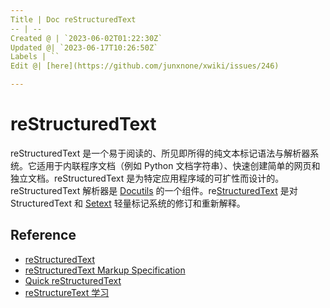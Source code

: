```yaml
---
Title | Doc reStructuredText
-- | --
Created @ | `2023-06-02T01:22:30Z`
Updated @| `2023-06-17T10:26:50Z`
Labels | ``
Edit @| [here](https://github.com/junxnone/xwiki/issues/246)

---
```

# reStructuredText

reStructuredText 是一个易于阅读的、所见即所得的纯文本标记语法与解析器系统。它适用于内联程序文档（例如 Python 文档字符串）、快速创建简单的网页和独立文档。reStructuredText 是为特定应用程序域的可扩性而设计的。reStructuredText 解析器是 [Docutils](https://docutils.sourceforge.io/index.html) 的一个组件。re[StructuredText](http://dev.zope.org/Members/jim/StructuredTextWiki/FrontPage/) 是对 StructuredText 和 [Setext](https://docutils.sourceforge.io/mirror/setext.html) 轻量标记系统的修订和重新解释。


## Reference

- [reStructuredText](http://docutils.sourceforge.net/rst.html)
- [reStructuredText Markup Specification](https://docutils.sourceforge.io/docs/ref/rst/restructuredtext.html)
- [Quick reStructuredText](https://docutils.sourceforge.io/docs/user/rst/quickref.html)
- [reStructureText 学习](https://learn-rst.readthedocs.io/zh_CN/latest/reST-%E5%85%A5%E9%97%A8.html)
